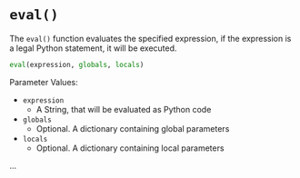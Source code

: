 # `eval()`

The `eval()` function evaluates the specified expression, if the expression is a legal Python statement, it will be executed.

```python
eval(expression, globals, locals) 
```

Parameter Values:
- `expression`
  - A String, that will be evaluated as Python code
- `globals`
  - Optional. A dictionary containing global parameters
- `locals`
  - Optional. A dictionary containing local parameters

...
